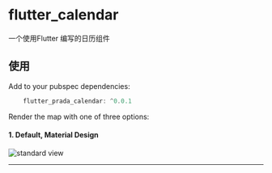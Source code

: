 # flutter_calendar

 一个使用Flutter 编写的日历组件

## 使用

Add to your pubspec dependencies:
```dart
    flutter_prada_calendar: ^0.0.1
```

Render the map with one of three options:

#### 1. Default, Material Design



![standard view](https://github.com/304449912/flutter_calender/screenGif/screen.gif)

***
